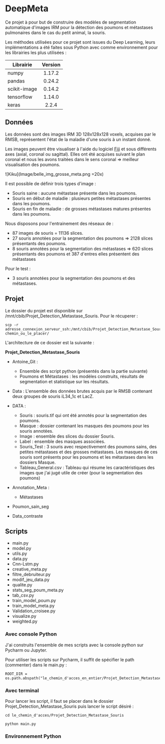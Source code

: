 # DeepMeta
Ce projet à pour but de construire des modèles de segmentation automatique d'images IRM pour la détection des poumons et
métastases pulmonaires dans le cas du petit animal, la souris. 

Les méthodes utilisées pour ce projet sont issues du Deep Learning, leurs implémentations a été faites sous Python avec comme environnement pour les librairies les plus utilisées :

| Librairie        | Version    |
| ------------- |:-------------:| 
| numpy         | 1.17.2        | 
| pandas        | 0.24.2        |    
| scikit-image  | 0.14.2        |   
| tensorflow    | 1.14.0        |   
| keras         | 2.2.4         |   


## Données
Les données sont des images IRM 3D 128x128x128 voxels, acquises par le RMSB, représentent l'état de la maladie d'une souris 
à un instant donné. 

Les images peuvent être visualiser à l'aide du logiciel [Fiji](https://fiji.sc/) et sous différents axes (axial, coronal ou sagittal). 
Elles ont été acquises suivant le plan coronal et nous les avons traitées dans le sens coronal => meilleur visualisation des poumons.

![Kiku](Image/belle_img_grosse_meta.png =20x)

Il est possible de définir trois types d'image : 
* Souris saine : aucune métastase présente dans les poumons.
* Souris en début de maladie : plusieurs petites métastases présentes dans les poumons.
* Souris en fin de maladie : de grosses métastases matures présentes dans les poumons.

Nous disposons pour l'entrainement des réseaux de : 
* 87 images de souris = 11136 slices. 
* 27 souris annotées pour la segmentation des poumons => 2128 slices présentants des poumons. 
* 8 souris annotées pour la segmentation des métastases => 620 slices présentants des poumons et 387 d'entres elles présentent des métastases

Pour le test : 
* 3 souris annotées pour la segmentation des poumons et des métastases. 

## Projet
Le dossier du projet est disponible sur /mnt/cbib/Projet_Detection_Metastase_Souris. Pour le récuperer : 

```
scp -r adresse_connexion_serveur_ssh:/mnt/cbib/Projet_Detection_Metastase_Souris chemin_ou_le_placer/
```

L'architecture de ce dossier est la suivante : 

**Projet_Detection_Metastase_Souris**
* Antoine_Git : 
  * Ensemble des script python (présentés dans la partie suivante) 
  * Poumons et Métastases : les modèles construits, résultats de segmentation et statistique sur les résultats.
* Data : L'ensemble des données brutes acquis par le RMSB contenant deux groupes de souris iL34_1c et LacZ.
* DATA : 
  * Souris : souris.tif qui ont été annotés pour la segmentation des poumons.
  * Masque : dossier contenant les masques des poumons pour les souris annotées.
  * Image : ensemble des slices du dossier Souris.
  * Label : ensemble des masques associées.
  * Souris_Test : 3 souris avec respectivement des poumons sains, des petites métastases et des grosses métastases. Les masques de ces souris sont présents pour les poumons et les métastases dans les dossiers Masque.
  * Tableau_General.csv : Tableau qui résume les caractéristiques des images que j'ai jugé utile de créer (pour la segmentation des poumons)

* Annotation_Meta :
  * Métastases

* Poumon_sain_seg


* Data_contraste


## Scripts 

* main.py
* model.py
* utils.py
* data.py
* Cnn-Lstm.py
* creative_meta.py
* filtre_debruiteur.py
* modif_jeu_data.py
* qualite.py
* stats_seg_poum_meta.py
* tab_csv.py
* train_model_poum.py
* train_model_meta.py
* Validation_croisee.py
* visualize.py
* weighted.py

### Avec console Python

J'ai construits l'ensemble de mes scripts avec la console python sur Pycharm ou Jupyter. 

Pour utiliser les scripts sur Pycharm, il suffit de spécifier le path (commenter) dans le main.py : 
```
ROOT_DIR = os.path.abspath("le_chemin_d'acces_en_entier/Projet_Detection_Metastase_Souris/") 
```

### Avec terminal
Pour lancer les script, il faut se placer dans le dossier Projet_Detection_Metastase_Souris puis lancer le script désiré : 
```
cd le_chemin_d'acces/Projet_Detection_Metastase_Souris
```
```
python main.py
```


### Environnement Python
